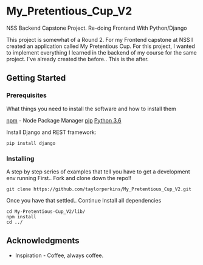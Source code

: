 # My_Pretentious_Cup_V2
NSS Backend Capstone Project. Re-doing Frontend With Python/Django

This project is somewhat of a Round 2. For my Frontend capstone at NSS I created an application called My Pretentious Cup.
For this project, I wanted to implement everything I learned in the backend of my course for the same project.
I've already created the before.. This is the after.

## Getting Started

### Prerequisites

What things you need to install the software and how to install them

[npm](https://www.npmjs.com/) - Node Package Manager
[pip](https://packaging.python.org/installing/)
[Python 3.6](https://www.python.org/downloads/)

Install Django and REST framework:
```
pip install django
```

### Installing

A step by step series of examples that tell you have to get a development env running
First.. Fork and clone down the repo!! 

```
git clone https://github.com/taylorperkins/My_Pretentious_Cup_V2.git
```

Once you have that settled.. Continue
Install all dependencies

```
cd My-Pretentious-Cup_V2/lib/
npm install
cd ../
```

## Acknowledgments

* Inspiration - Coffee, always coffee.


